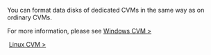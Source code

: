 You can format data disks of dedicated CVMs in the same way as on ordinary CVMs.

For more information, please see [Windows CVM >](https://www.qcloud.com/doc/product/213/2786)

​                [Linux CVM >](https://www.qcloud.com/doc/product/213/2974)
